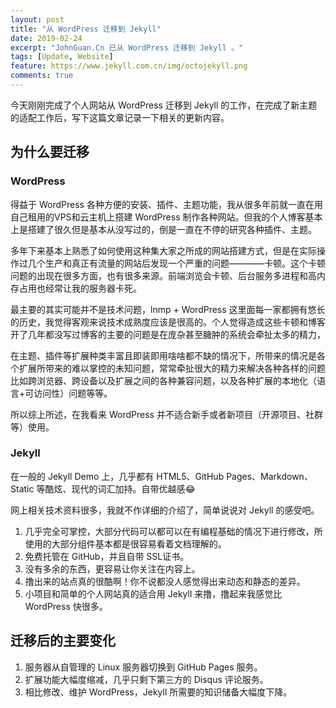 ```yaml
---
layout: post
title: "从 WordPress 迁移到 Jekyll"
date: 2019-02-24
excerpt: "JohnGuan.Cn 已从 WordPress 迁移到 Jekyll 。"
tags: [Update, Website]
feature: https://www.jekyll.com.cn/img/octojekyll.png
comments: true
---
```


今天刚刚完成了个人网站从 WordPress 迁移到 Jekyll 的工作，在完成了新主题的适配工作后，写下这篇文章记录一下相关的更新内容。

## 为什么要迁移

### WordPress

得益于 WordPress 各种方便的安装、插件、主题功能，我从很多年前就一直在用自己租用的VPS和云主机上搭建 WordPress 制作各种网站。但我的个人博客基本上是搭建了很久但是基本从没写过的，倒是一直在不停的研究各种插件、主题。

多年下来基本上熟悉了如何使用这种集大家之所成的网站搭建方式，但是在实际操作过几个生产和真正有流量的网站后发现一个严重的问题————卡顿。这个卡顿问题的出现在很多方面，也有很多来源。前端浏览会卡顿、后台服务多进程和高内存占用也经常让我的服务器卡死。

最主要的其实可能并不是技术问题，lnmp + WordPress 这里面每一家都拥有悠长的历史，我觉得客观来说技术成熟度应该是很高的。个人觉得造成这些卡顿和博客开了几年都没写过博客的主要的问题是在庞杂甚至臃肿的系统会牵扯太多的精力，

在主题、插件等扩展种类丰富且即装即用啥啥都不缺的情况下，所带来的情况是各个扩展所带来的难以掌控的未知问题，常常牵扯很大的精力来解决各种各样的问题比如跨浏览器、跨设备以及扩展之间的各种兼容问题，以及各种扩展的本地化（语言+可访问性）问题等等。

所以综上所述，在我看来 WordPress 并不适合新手或者新项目（开源项目、社群等）使用。

### Jekyll

在一般的 Jekyll Demo 上，几乎都有 HTML5、GitHub Pages、Markdown、Static 等酷炫、现代的词汇加持。自带优越感😂

网上相关技术资料很多，我就不作详细的介绍了，简单说说对 Jekyll 的感受吧。

1. 几乎完全可掌控，大部分代码可以都可以在有编程基础的情况下进行修改，所使用的大部分组件基本都是很容易看着文档理解的。
2. 免费托管在 GitHub，并且自带 SSL证书。
3. 没有多余的东西，更容易让你关注在内容上。
4. 撸出来的站点真的很酷啊！你不说都没人感觉得出来动态和静态的差异。
5. 小项目和简单的个人网站真的适合用 Jekyll 来撸，撸起来我感觉比 WordPress 快很多。

## 迁移后的主要变化

1. 服务器从自管理的 Linux 服务器切换到 GitHub Pages 服务。
2. 扩展功能大幅度缩减，几乎只剩下第三方的 Disqus 评论服务。
3. 相比修改、维护 WordPress，Jekyll 所需要的知识储备大幅度下降。


